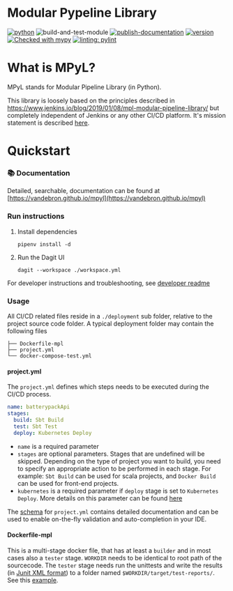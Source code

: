 # Modular Pypeline Library
[![python](https://img.shields.io/badge/Python-3.9-3776AB.svg?style=flat&logo=python&logoColor=white)](https://www.python.org)
![build-and-test-module](https://github.com/Vandebron/pympl/actions/workflows/build-package.yml/badge.svg?branch=main)
[![publish-documentation](https://github.com/Vandebron/mpyl/actions/workflows/docs.yml/badge.svg?branch=main)](https://vandebron.github.io/mpyl)
[![version](https://img.shields.io/github/v/tag/Vandebron/pympl.svg?color=blue&include_prereleases=&sort=semver)](https://pypi.org/project/mpyl/)
[![Checked with mypy](http://www.mypy-lang.org/static/mypy_badge.svg)](http://mypy-lang.org/)
[![linting: pylint](https://img.shields.io/badge/linting-pylint-yellowgreen)](https://github.com/PyCQA/pylint)


# What is MPyL?

MPyL stands for Modular Pipeline Library (in Python).

This library is loosely based on the principles described in https://www.jenkins.io/blog/2019/01/08/mpl-modular-pipeline-library/
but completely independent of Jenkins or any other CI/CD platform.
It's mission statement is described [here](./README-motivation.md).

# Quickstart

###  📚 Documentation
 Detailed, searchable, documentation can be found at [https://vandebron.github.io/mpyl](https://vandebron.github.io/mpyl)

### Run instructions

1. Install dependencies
    ```shell
    pipenv install -d
    ```
2. Run the Dagit UI
    ```shell
    dagit --workspace ./workspace.yml 
    ```

For developer instructions and troubleshooting, see [developer readme](./README-dev.md)

### Usage

All CI/CD related files reside in a `./deployment` sub folder, relative to the project source code folder.
A typical deployment folder may contain the following files
```shell
├── Dockerfile-mpl
├── project.yml
└── docker-compose-test.yml
```
#### project.yml
The `project.yml` defines which steps needs to be executed during the CI/CD process.
```yaml
name: batterypackApi
stages:
  build: Sbt Build
  test: Sbt Test
  deploy: Kubernetes Deploy
```
- `name` is a required parameter
- `stages` are optional parameters. Stages that are undefined will be skipped. Depending on the
  type of project you want to build, you need to specify an appropriate action to be performed in each stage.
  For example: `Sbt Build` can be used for scala projects, and `Docker Build` can be used for front-end projects.
- `kubernetes` is a required parameter if `deploy` stage is set to `Kubernetes Deploy`. More details on this parameter can be found [here](src/nl/vandebron/jenkins/projects/BuildProject.groovy)

The [schema](https://vandebron.github.io/mpyl/schema/project.schema.yml) for `project.yml` contains detailed documentation and
can be used to enable on-the-fly validation and auto-completion in your IDE.

#### Dockerfile-mpl
This is a multi-stage docker file, that has at least a `builder` and in most cases also
a `tester` stage.
`WORKDIR` needs to be identical to root path of the sourcecode.
The `tester` stage needs run the unittests and write the results (in [Junit XML format](https://llg.cubic.org/docs/junit/))
to a folder named `$WORKDIR/target/test-reports/`.
See this [example](test/docker/deployment/Dockerfile-mpl).



